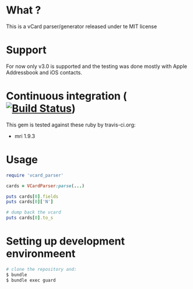 
# What ?

This is a vCard parser/generator released under te MIT license

# Support
For now only v3.0 is supported and the testing was done mostly with Apple
Addressbook and iOS contacts.

# Continuous integration ([![Build Status](https://secure.travis-ci.org/schmurfy/vcard_parser.png)](https://secure.travis-ci.org/schmurfy/vcard_parser.png))

This gem is tested against these ruby by travis-ci.org:

- mri 1.9.3

# Usage

```ruby
require 'vcard_parser'

cards = VCardParser:parse(...)

puts cards[0].fields
puts cards[0]['N']

# dump back the vcard
puts cards[0].to_s
```

# Setting up development environmeent

```bash
# clone the repository and:
$ bundle
$ bundle exec guard
```
